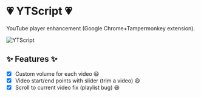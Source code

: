 # :heartpulse: YTScript :heartpulse:
YouTube player enhancement (Google Chrome+Tampermonkey extension).

![YTScript](https://michi-at.github.io/img/yts.gif)

## :sparkles: Features :sparkles:
- [x] Custom volume for each video :satisfied:
- [x] Video start/end points with slider (trim a video) :satisfied:
- [x] Scroll to current video fix (playlist bug) :satisfied:
